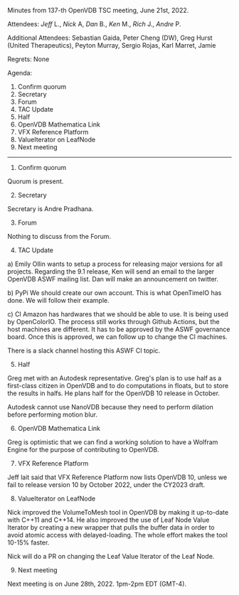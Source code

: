 Minutes from 137-th OpenVDB TSC meeting, June 21st, 2022.

Attendees: *Jeff* L., *Nick* A, *Dan* B., *Ken* M., *Rich* J., *Andre* P.

Additional Attendees: Sebastian Gaida, Peter Cheng (DW), Greg Hurst (United
Therapeutics), Peyton Murray, Sergio Rojas, Karl Marret, Jamie

Regrets: None

Agenda:

1) Confirm quorum
2) Secretary
3) Forum
4) TAC Update
5) Half
6) OpenVDB Mathematica Link
7) VFX Reference Platform
8) ValueIterator on LeafNode
9) Next meeting

--------------------

1) Confirm quorum

Quorum is present.

2) Secretary

Secretary is Andre Pradhana.

3) Forum

Nothing to discuss from the Forum.

4) TAC Update

a) Emily Ollin wants to setup a process for releasing major versions for all
   projects. Regarding the 9.1 release, Ken will send an email to the larger
   OpenVDB ASWF mailing list. Dan will make an announcement on twitter.

b) PyPi
   We should create our own account. This is what OpenTimeIO has done. We will
   follow their example.

c) CI
   Amazon has hardwares that we should be able to use. It is being used by
   OpenColorIO. The process still works through Github Actions, but the host
   machines are different. It has to be approved by the ASWF governance board.
   Once this is approved, we can follow up to change the CI machines.

   There is a slack channel hosting this ASWF CI topic.

5) Half

Greg met with an Autodesk representative. Greg's plan is to use half as a
first-class citizen in OpenVDB and to do computations in floats, but
to store the results in halfs. He plans half for the OpenVDB 10 release
in October.

Autodesk cannot use NanoVDB because they need to perform dilation before
performing motion blur.

6) OpenVDB Mathematica Link

Greg is optimistic that we can find a working solution to have a Wolfram
Engine for the purpose of contributing to OpenVDB.

7) VFX Reference Platform

Jeff lait said that VFX Reference Platform now lists OpenVDB 10, unless we fail
to release version 10 by October 2022, under the CY2023 draft.

8) ValueIterator on LeafNode

Nick improved the VolumeToMesh tool in OpenVDB by making it up-to-date with C++11
and C++14. He also improved the use of Leaf Node Value Iterator by creating
a new wrapper that pulls the buffer data in order to avoid atomic access with
delayed-loading. The whole effort makes the tool 10-15% faster.

Nick will do a PR on changing the Leaf Value Iterator of the Leaf Node.

9) Next meeting

Next meeting is on June 28th, 2022. 1pm-2pm EDT (GMT-4).
